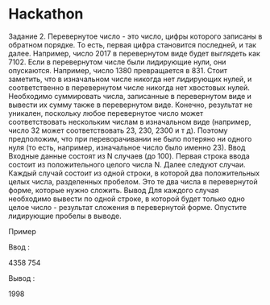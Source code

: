 # Hackathon
Задание 2.
Перевернутое число - это число, цифры которого записаны в обратном
порядке. То есть, первая цифра становится последней, и так далее. Например,
число 2017 в перевернутом виде будет выглядеть как 7102. Если в перевернутом
числе были лидирующие нули, они опускаются. Например, число 1380
превращается в 831. Стоит заметить, что в изначальном числе никогда нет
лидирующих нулей, и соответственно в перевернутом числе никогда нет
хвостовых нулей.
Необходимо суммировать числа, записанные в перевернутом виде и вывести их
сумму также в перевернутом виде. Конечно, результат не уникален, поскольку
любое перевернутое число может соответствовать нескольким числам в
изначальном виде (например, число 32 может соответствовать 23, 230, 2300 и т
д). Поэтому предположим, что при переворачивании не было потеряно ни
одного нуля (то есть, например, изначальное число было именно 23).
Ввод
Входные данные состоят из N случаев (до 100). Первая строка ввода состоит из
положительного целого числа N. Далее следуют случаи. Каждый случай
состоит из одной строки, в которой два положительных целых числа,
разделенных пробелом. Это те два числа в перевернутой форме, которые нужно
сложить.
Вывод
Для каждого случая необходимо вывести по одной строке, в которой будет
только одно целое число - результат сложения в перевернутой форме. Опустите
лидирующие пробелы в выводе.

Пример

Ввод :

4358 754


Вывод :

1998
